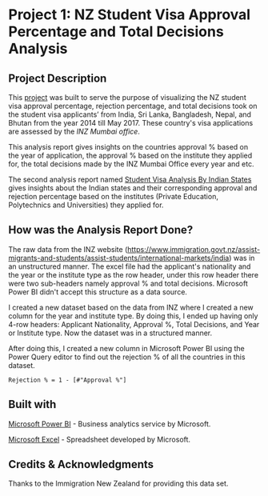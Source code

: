 # Project 1: NZ Student Visa Approval Percentage and Total Decisions Analysis

## Project Description

This [project](https://github.com/drdataSpp/Spp_PowerBI_Student_Visa_Analysis/blob/main/Spp_PBI1_Student%20Visa%20Analysis.pdf) was built to serve the purpose of visualizing the NZ student visa approval percentage, rejection percentage, and total decisions took on the student visa applicants’ from India, Sri Lanka, Bangladesh, Nepal, and Bhutan from the year 2014 till May 2017. These country's visa applications are assessed by the *INZ Mumbai office*.

This analysis report gives insights on the countries approval % based on the year of application, the approval % based on the institute they applied for, the total decisions made by the INZ Mumbai Office every year and etc.

The second analysis report named [Student Visa Analysis By Indian States](https://github.com/drdataSpp/Spp_PowerBI_Student_Visa_Analysis/blob/main/Spp_PBI1.1_StudentVisa_IndianStates_Analysis.pdf) gives insights about the Indian states and their corresponding approval and rejection percentage based on the institutes (Private Education, Polytechnics and Universities) they applied for.


## How was the Analysis Report Done?

The raw data from the INZ website (https://www.immigration.govt.nz/assist-migrants-and-students/assist-students/international-markets/india) was in an unstructured manner. The excel file had the applicant's nationality and the year or the institute type as the row header, under this row header there were two sub-headers namely approval % and total decisions. Microsoft Power BI didn't accept this structure as a data source.

I created a new dataset based on the data from INZ where I created a new column for the year and institute type. By doing this, I ended up having only 4-row headers: Applicant Nationality, Approval %, Total Decisions, and Year or Institute type. Now the dataset was in a structured manner.

After doing this, I created a new column in Microsoft Power BI using the Power Query editor to find out the rejection % of all the countries in this dataset.

```
Rejection % = 1 - [#"Approval %"]
```

## Built with

[Microsoft Power BI](https://powerbi.microsoft.com/en-us/) - Business analytics service by Microsoft.

[Microsoft Excel](https://www.microsoft.com/en-us/microsoft-365/excel) - Spreadsheet developed by Microsoft.

## Credits & Acknowledgments

Thanks to the Immigration New Zealand for providing this data set.
